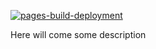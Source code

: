 [![pages-build-deployment](https://github.com/anaida-gasparyan/anaida-gasparyan.github.io/actions/workflows/pages/pages-build-deployment/badge.svg?branch=main)](https://github.com/anaida-gasparyan/anaida-gasparyan.github.io/actions/workflows/pages/pages-build-deployment)

Here will come some description